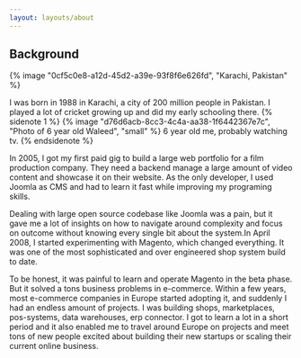```yaml
---
layout: layouts/about
---
```


## Background
{% image "0cf5c0e8-a12d-45d2-a39e-93f8f6e626fd", "Karachi, Pakistan" %}

I was born in 1988 in Karachi, a city of 200 million people in Pakistan. I played a lot of cricket growing up and did my early schooling there.
{% sidenote 1 %}
  {% image "d76d6acb-8cc3-4c4a-aa38-1f6442367e7c", "Photo of 6 year old Waleed", "small" %}
  6 year old me, probably watching tv.
{% endsidenote %}

In 2005, I got my first paid gig to build a large web portfolio for a film production company. They need a backend manage a large amount of video content and showcase it on their website. As the only developer, I used Joomla as CMS and had to learn it fast while improving my programing skills.

Dealing with large open source codebase like Joomla was a pain, but it gave me a lot of insights on how to navigate around complexity and focus on outcome without knowing every single bit about the system.In April 2008, I started experimenting with Magento, which changed everything. It was one of the most sophisticated and over engineered shop system build to date. 

To be honest, it was painful to learn and operate Magento in the beta phase. But it solved a tons business problems in e-commerce. Within a few years, most e-commerce companies in Europe started adopting it, and suddenly I had an endless amount of projects. I was building shops, marketplaces, pos-systems, data warehouses, erp connector. I got to learn a lot in a short period and it also enabled me to travel around Europe on projects and meet tons of new people excited about building their new startups or scaling their current online business.